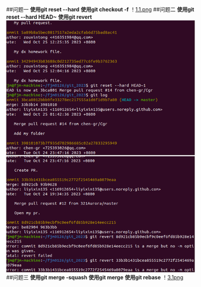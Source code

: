 ##问题一
**使用git reset --hard**
**使用git checkout -f**
！[1.1.png](./1.1.png)
##问题二
**使用git reset --hard HEAD~**
**使用git revert**
![2.1.1png](./2.1.1.png)
![2.2.1png](./2.2.1.png)
##问题三
**使用git merge -squash**
**使用git merge**
**使用git rebase**
！[3.1png](./3.1.png)
